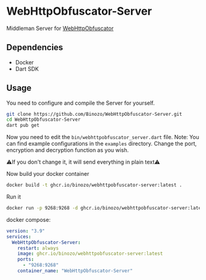 # WebHttpObfuscator-Server
Middleman Server for [WebHttpObfuscator](https://github.com/Binozo/WebHttpObfuscator)

## Dependencies
- Docker
- Dart SDK

## Usage
You need to configure and compile the Server for yourself.

```bash
git clone https://github.com/Binozo/WebHttpObfuscator-Server.git
cd WebHttpObfuscator-Server
dart pub get
```

Now you need to edit the `bin/webhttpobfuscator_server.dart` file.
Note: You can find example configurations in the `examples` directory.
Change the port, encryption and decryption function as you wish.

⚠️If you don't change it, it will send everything in plain text⚠️

Now build your docker container
```bash
docker build -t ghcr.io/binozo/webhttpobfuscator-server:latest .
```

Run it
```bash
docker run -p 9268:9268 -d ghcr.io/binozo/webhttpobfuscator-server:latest
```

docker compose:
```yaml
version: "3.9"
services:
  WebHttpObfuscator-Server:
    restart: always
    image: ghcr.io/binozo/webhttpobfuscator-server:latest
    ports:
      - "9268:9268"
    container_name: "WebHttpObfuscator-Server"
```